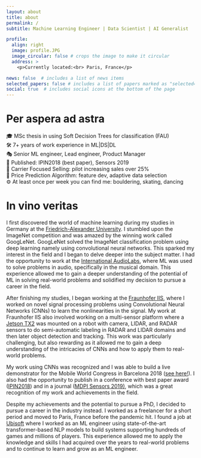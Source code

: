 ```yaml
---
layout: about
title: about
permalink: /
subtitle: Machine Learning Engineer | Data Scientist | AI Generalist 

profile:
  align: right
  image: profile.JPG
  image_circular: false # crops the image to make it circular
  address: >
    <p>Currently located:<br> Paris, France</p>

news: false  # includes a list of news items
selected_papers: false # includes a list of papers marked as "selected={true}"
social: true  # includes social icons at the bottom of the page
---
```


<h1>Per aspera ad astra</h1>

<p>
    🎓 MSc thesis in using Soft Decision Trees for classification (FAU)<br>
    🛠️ 7+ years of work experience in ML|DS|DL<br>
    🎭 Senior ML engineer, Lead engineer, Product Manager<br>
    🚀 Published: IPIN2018 (best paper), Sensors 2019<br>
    🚀 Carrier Focused Selling: pilot increasing sales over 25%<br>
    🚀 Price Prediction Algorithm: feature dev, adaptive data selection<br>
    ⚙️ At least once per week you can find me: bouldering, skating, dancing<br>
</p>

<h1>In vino veritas</h1>

<p> I first discovered the world of machine learning during my studies in Germany at the <a href="https://www.fau.eu">Friedrich-Alexander University</a>.
    I stumbled upon the ImageNet competition and was amazed by the winning work called GoogLeNet. 
    GoogLeNet solved the ImageNet classification problem using deep learning namely using convolutional neural networks.
    This sparked my interest in the field and I began to delve deeper into the subject matter. 
    I had the opportunity to work at the <a href="https://www.audiolabs-erlangen.de">International AudioLabs</a>, where ML was used to solve problems in audio, specifically in the musical domain. 
    This experience allowed me to gain a deeper understanding of the potential of ML in solving real-world problems and solidified my decision to pursue a career in the field.
</p>

<p>
    After finishing my studies, I began working at the <a href="https://www.iis.fraunhofer.de/en.html">Fraunhofer IIS</a>, where I worked on novel signal processing problems using Convolutional Neural Networks (CNNs) to learn the nonlinearities in the signal. 
    My work at Fraunhofer IIS also involved working on a multi-sensor platform where a <a href="https://developer.nvidia.com/embedded/jetson-tx2">Jetson TX2</a> was mounted on a robot with camera, LIDAR, and RADAR sensors to do semi-automatic labeling in RADAR and LIDAR domains and then later object detection and tracking. 
    This work was particularly challenging, but also rewarding as it allowed me to gain a deep understanding of the intricacies of CNNs and how to apply them to real-world problems.    
</p>

<p>
    My work using CNNs was recognized and I was able to build a live demonstrator for the Mobile World Congress in Barcelona 2018 (<a href="ml4pos/">see here!</a>). 
    I also had the opportunity to publish in a conference with best paper award (<a href="https://ipin2018.ifsttar.fr/awards/best-paper/">IPIN2018</a>) and in a journal (<a href="https://www.mdpi.com/1424-8220/19/5/1064">MDPI Sensors 2019)</a>, which was a great recognition of my work and achievements in the field.
</p>

<p>
    Despite my achievements and the potential to pursue a PhD, I decided to pursue a career in the industry instead. 
    I worked as a freelancer for a short period and moved to Paris, France before the pandemic hit. 
    I found a job at <a href="https://www.ubisoft.com/">Ubisoft</a> where I worked as an ML engineer using state-of-the-art transformer-based NLP models to build systems supporting hundreds of games and millions of players. This experience allowed me to apply the knowledge and skills I had acquired over the years to real-world problems and to continue to learn and grow as an ML engineer.
</p>

